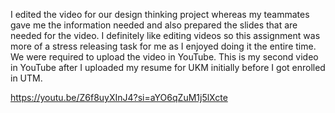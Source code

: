 I edited the video for our design thinking project whereas my teammates gave me the information needed and also prepared the slides that are needed for the video. I definitely like editing videos so this assignment was more of a stress releasing task for me as I enjoyed doing it the entire time. We were required to upload the video in YouTube. This is my second video in YouTube after I uploaded my resume for UKM initially before I got enrolled in UTM.

https://youtu.be/Z6f8uyXInJ4?si=aYO6qZuM1j5lXcte
